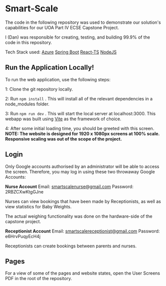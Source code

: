 # Smart-Scale

The code in the following repository was used to demonstrate our solution's capabilities for our UOA Part IV ECSE Capstone Project.

I (Dan) was responsible for creating, testing, and building 99.9% of the code in this repository.

Tech Stack used: 
[Azure](https://azure.microsoft.com/en-us)
[Spring Boot](https://spring.io/projects/spring-boot)
[React-TS](https://www.typescriptlang.org/docs/handbook/react.html)
[NodeJS](https://nodejs.org/en)

## Run the Application Locally!

To run the web application, use the following steps: 

1: Clone the git repository locally.

2: Run ```npm install``` . This will install all of the relevant dependencies in a node_modules folder. 

3: Run ```npm run dev``` . This will start the local server at localhost:3000. This webapp was built using [Vite](https://vitejs.dev/guide/) as the framework of choice.

4: After some initial loading time, you should be greeted with this screen. 
**NOTE: The website is designed for 1920 x 1080px screens at 100% scale. Responsive scaling was out of the scope of the project.**

## Login

Only Google accounts authorised by an administrator will be able to access the screen. Therefore, you may log in using these two throwaway Google Accounts:

**Nurse Account**
Email: smartscalenurse@gmail.com
Password: 2RBZCXwKtgGJne

Nurses can view bookings that have been made by Receptionists, as well as view statistics for Baby Weights. 

The actual weighing functionality was done on the hardware-side of the capstone project.

**Receptionist Account**
Email: smartscalereceptionist@gmail.com
Password: e6HrvPuqyEcH4j

Receptionists can create bookings between parents and nurses. 

## Pages
For a view of some of the pages and website states, open the User Screens PDF in the root of the repository.
